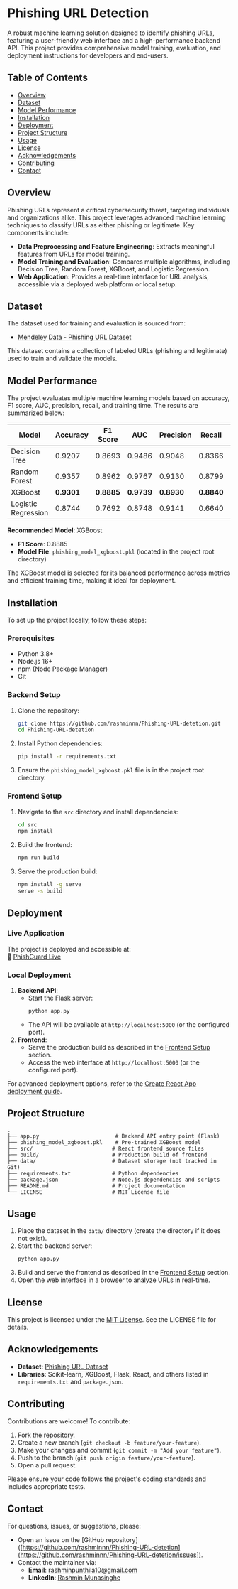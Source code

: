 # Phishing URL Detection

A robust machine learning solution designed to identify phishing URLs, featuring a user-friendly web interface and a high-performance backend API. This project provides comprehensive model training, evaluation, and deployment instructions for developers and end-users.

## Table of Contents
- [Overview](#overview)
- [Dataset](#dataset)
- [Model Performance](#model-performance)
- [Installation](#installation)
- [Deployment](#deployment)
- [Project Structure](#project-structure)
- [Usage](#usage)
- [License](#license)
- [Acknowledgements](#acknowledgements)
- [Contributing](#contributing)
- [Contact](#contact)

## Overview
Phishing URLs represent a critical cybersecurity threat, targeting individuals and organizations alike. This project leverages advanced machine learning techniques to classify URLs as either phishing or legitimate. Key components include:
- **Data Preprocessing and Feature Engineering**: Extracts meaningful features from URLs for model training.
- **Model Training and Evaluation**: Compares multiple algorithms, including Decision Tree, Random Forest, XGBoost, and Logistic Regression.
- **Web Application**: Provides a real-time interface for URL analysis, accessible via a deployed web platform or local setup.

## Dataset
The dataset used for training and evaluation is sourced from:
- [Mendeley Data - Phishing URL Dataset](https://data.mendeley.com/datasets/vfszbj9b36/1)

This dataset contains a collection of labeled URLs (phishing and legitimate) used to train and validate the models.

## Model Performance
The project evaluates multiple machine learning models based on accuracy, F1 score, AUC, precision, recall, and training time. The results are summarized below:

| Model               | Accuracy | F1 Score | AUC    | Precision | Recall | Training Time (s) |
|---------------------|----------|----------|--------|-----------|--------|-------------------|
| Decision Tree       | 0.9207   | 0.8693   | 0.9486 | 0.9048    | 0.8366 | 1.0963            |
| Random Forest       | 0.9357   | 0.8962   | 0.9767 | 0.9130    | 0.8799 | 312.8794          |
| XGBoost             | **0.9301**   | **0.8885**   | **0.9739** | **0.8930**    | **0.8840** | **4.1395**            |
| Logistic Regression | 0.8744   | 0.7692   | 0.8748 | 0.9141    | 0.6640 | 111.7700          |

**Recommended Model**: XGBoost  
- **F1 Score**: 0.8885  
- **Model File**: `phishing_model_xgboost.pkl` (located in the project root directory)

The XGBoost model is selected for its balanced performance across metrics and efficient training time, making it ideal for deployment.

## Installation
To set up the project locally, follow these steps:

### Prerequisites
- Python 3.8+
- Node.js 16+
- npm (Node Package Manager)
- Git

### Backend Setup
1. Clone the repository:
   ```bash
   git clone https://github.com/rashminnn/Phishing-URL-detetion.git
   cd Phishing-URL-detetion
   ```
2. Install Python dependencies:
   ```bash
   pip install -r requirements.txt
   ```
3. Ensure the `phishing_model_xgboost.pkl` file is in the project root directory.

### Frontend Setup
1. Navigate to the `src` directory and install dependencies:
   ```bash
   cd src
   npm install
   ```
2. Build the frontend:
   ```bash
   npm run build
   ```
3. Serve the production build:
   ```bash
   npm install -g serve
   serve -s build
   ```

## Deployment
### Live Application
The project is deployed and accessible at:  
🔗 [PhishGuard Live](https://phishguard.up.railway.app/)

### Local Deployment
1. **Backend API**:
   - Start the Flask server:
     ```bash
     python app.py
     ```
   - The API will be available at `http://localhost:5000` (or the configured port).
2. **Frontend**:
   - Serve the production build as described in the [Frontend Setup](#frontend-setup) section.
   - Access the web interface at `http://localhost:5000` (or the configured port).

For advanced deployment options, refer to the [Create React App deployment guide](https://cra.link/deployment).

## Project Structure
```plaintext
.
├── app.py                        # Backend API entry point (Flask)
├── phishing_model_xgboost.pkl    # Pre-trained XGBoost model
├── src/                         # React frontend source files
├── build/                       # Production build of frontend
├── data/                        # Dataset storage (not tracked in Git)
├── requirements.txt             # Python dependencies
├── package.json                 # Node.js dependencies and scripts
├── README.md                    # Project documentation
└── LICENSE                      # MIT License file
```

## Usage
1. Place the dataset in the `data/` directory (create the directory if it does not exist).
2. Start the backend server:
   ```bash
   python app.py
   ```
3. Build and serve the frontend as described in the [Frontend Setup](#frontend-setup) section.
4. Open the web interface in a browser to analyze URLs in real-time.

## License
This project is licensed under the [MIT License](LICENSE). See the LICENSE file for details.

## Acknowledgements
- **Dataset**: [Phishing URL Dataset](https://data.mendeley.com/datasets/vfszbj9b36/1)
- **Libraries**: Scikit-learn, XGBoost, Flask, React, and others listed in `requirements.txt` and `package.json`.

## Contributing
Contributions are welcome! To contribute:
1. Fork the repository.
2. Create a new branch (`git checkout -b feature/your-feature`).
3. Make your changes and commit (`git commit -m "Add your feature"`).
4. Push to the branch (`git push origin feature/your-feature`).
5. Open a pull request.

Please ensure your code follows the project's coding standards and includes appropriate tests.

## Contact
For questions, issues, or suggestions, please:
- Open an issue on the [GitHub repository]([https://github.com/rashminnn/Phishing-URL-detetion](https://github.com/rashminnn/Phishing-URL-detetion/issues]).
- Contact the maintainer via:
  - **Email**: [rashminpunthila10@gmail.com](mailto:rashminpunthila10@gmail.com)
  - **LinkedIn**: [Rashmin Munasinghe](https://www.linkedin.com/in/rashmin-munasinghe-313b58299/)
